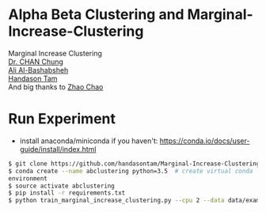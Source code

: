# Alpha Beta Clustering and Marginal-Increase-Clustering
Marginal Increase Clustering  
[Dr. CHAN Chung](chung.chan@cityu.edu.hk)  
[Ali Al-Bashabsheh](entropyali@gmail.com)  
[Handason Tam](handasontam@gmail.com)  
And big thanks to 
[Zhao Chao](yocopy@outlook.com)

# Run Experiment
- install anaconda/miniconda if you haven't: https://conda.io/docs/user-guide/install/index.html
```bash
$ git clone https://github.com/handasontam/Marginal-Increase-Clustering.git
$ conda create --name abclustering python=3.5  # create virtual conda
environment
$ source activate abclustering
$ pip install -r requirements.txt
$ python train_marginal_increase_clustering.py --cpu 2 --data data/example_graph.txt --output /tmp --undirected --weighted --beta 0.5  # example
```
